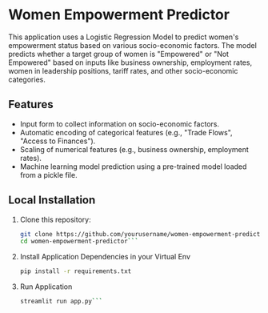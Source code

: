 # Women Empowerment Predictor

This application uses a Logistic Regression Model to predict women's empowerment status based on various socio-economic factors. The model predicts whether a target group of women is "Empowered" or "Not Empowered" based on inputs like business ownership, employment rates, women in leadership positions, tariff rates, and other socio-economic categories.

## Features
- Input form to collect information on socio-economic factors.
- Automatic encoding of categorical features (e.g., "Trade Flows", "Access to Finances").
- Scaling of numerical features (e.g., business ownership, employment rates).
- Machine learning model prediction using a pre-trained model loaded from a pickle file.


## Local Installation

1. Clone this repository:

   ```bash
   git clone https://github.com/yourusername/women-empowerment-predictor.git
   cd women-empowerment-predictor```
2. Install Application Dependencies in your Virtual Env
    ```bash
    pip install -r requirements.txt
    ```
3. Run Application
   ```bash
   streamlit run app.py```
   
   
